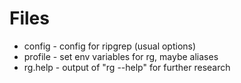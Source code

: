 # Files

 * config - config for ripgrep (usual options)
 * profile - set env variables for rg, maybe aliases
 * rg.help - output of "rg --help" for further research

